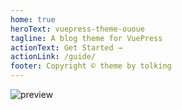 ```yaml
---
home: true
heroText: vuepress-theme-ououe
tagline: A blog theme for VuePress
actionText: Get Started →
actionLink: /guide/
footer: Copyright © theme by tolking
---
```


![preview](https://ououe.com/img/vuepress-theme-ououe.jpg)
